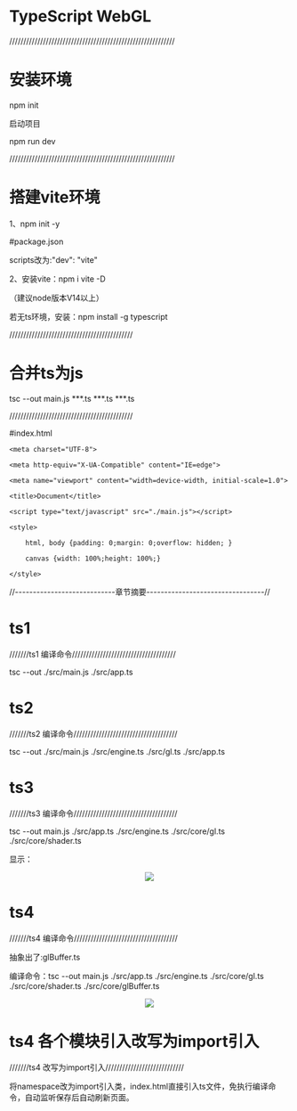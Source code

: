 # TypeScript WebGL

///////////////////////////////////////////////////////////

# 安装环境

npm init

启动项目

npm run dev

///////////////////////////////////////////////////////////

# 搭建vite环境

1、npm init -y

#package.json

scripts改为:"dev": "vite"

2、安装vite：npm i vite -D

（建议node版本V14以上）

若无ts环境，安装：npm install -g typescript

////////////////////////////////////////////

# 合并ts为js

tsc --out main.js ***.ts ***.ts ***.ts


////////////////////////////////////////////

#index.html

<!DOCTYPE html>

<html lang="en">
    
<head>
    
    <meta charset="UTF-8">
    
    <meta http-equiv="X-UA-Compatible" content="IE=edge">
    
    <meta name="viewport" content="width=device-width, initial-scale=1.0">
    
    <title>Document</title>
    
    <script type="text/javascript" src="./main.js"></script>
    
    <style>
        
        html, body {padding: 0;margin: 0;overflow: hidden; }
        
        canvas {width: 100%;height: 100%;} 
        
    </style>
    
</head>
    
<body>
    
</body>
    
</html>

//----------------------------章节摘要---------------------------------//

# ts1

///////ts1 编译命令/////////////////////////////////////

tsc --out ./src/main.js ./src/app.ts


# ts2

///////ts2 编译命令/////////////////////////////////////

tsc --out ./src/main.js ./src/engine.ts ./src/gl.ts ./src/app.ts


# ts3

///////ts3 编译命令/////////////////////////////////////

tsc --out main.js ./src/app.ts ./src/engine.ts ./src/core/gl.ts ./src/core/shader.ts

显示：

<div align="center">
  <img src="https://github.com/wlii/vite-typescript-webgl-plugin/blob/main/assets/ts3.png">
</div>

# ts4

///////ts4 编译命令/////////////////////////////////////

抽象出了:glBuffer.ts

编译命令：tsc --out main.js ./src/app.ts ./src/engine.ts ./src/core/gl.ts ./src/core/shader.ts ./src/core/glBuffer.ts

<div align="center">
  <img src="https://github.com/wlii/vite-typescript-webgl-plugin/blob/main/assets/ts4.png">
</div>


# ts4 各个模块引入改写为import引入

///////ts4 改写为import引入////////////////////////////


将namespace改为import引入类，index.html直接引入ts文件，免执行编译命令，自动监听保存后自动刷新页面。
